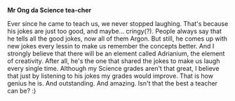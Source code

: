 **Mr Ong da Science tea-cher**

Ever since he came to teach us, we never stopped laughing. 
That's because his jokes are just too good, and maybe... cringy(?).
People always say that he tells all the good jokes, now all of them Argon.
But still, he comes up with new jokes every lessin to make us remember the concepts better.
And I strongly believe that there will be an element called Adrianium, the element of creativity.
After all, he's the one that shared the jokes to make us laugh every single time. 
Although my Science grades aren't that great, I believe that just by listening to his jokes my grades would improve.
That is how genius he is.
And outstanding.
And amazing.
Isn't that the best a teacher can be?
:)

